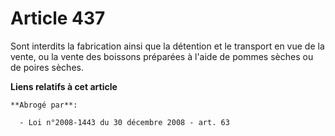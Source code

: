 # Article 437

Sont interdits la fabrication ainsi que la détention et le transport en vue de la vente, ou la vente des boissons préparées à
l'aide de pommes sèches ou de poires sèches.

**Liens relatifs à cet article**

	**Abrogé par**:

	  - Loi n°2008-1443 du 30 décembre 2008 - art. 63
